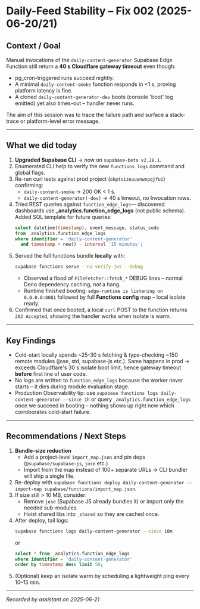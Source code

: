 # Daily-Feed Stability – Fix 002 (2025-06-20/21)

## Context / Goal

Manual invocations of the `daily-content-generator` Supabase Edge Function still
return a **40 s Cloudflare gateway timeout** even though:

- pg_cron-triggered runs succeed nightly.
- A minimal `daily-content-smoke` function responds in <1 s, proving platform
  latency is fine.
- A cloned `daily-content-generator-dev` boots (console 'boot' log emitted) yet
  also times-out – handler never runs.

The aim of this session was to trace the failure path and surface a stack-trace
or platform-level error message.

---

## What we did today

1. **Upgraded Supabase CLI** → now on `supabase-beta v2.28.1`.
2. Enumerated CLI help to verify the new `functions logs` command and global
   flags.
3. Re-ran curl tests against prod project (`okptsizouuanwnpqjfui`) confirming:
   - `daily-content-smoke` → 200 OK < 1 s.
   - `daily-content-generator(-dev)` → 40 s timeout, no Invocation rows.
4. Tried REST queries against `function_edge_logs`— discovered dashboards use
   **_analytics.function_edge_logs** (not public schema). Added SQL template for
   future queries:
   ```sql
   select datetime(timestamp), event_message, status_code
   from _analytics.function_edge_logs
   where identifier = 'daily-content-generator'
     and timestamp > now() - interval '15 minutes';
   ```
5. Served the full functions bundle **locally** with:
   ```bash
   supabase functions serve --no-verify-jwt --debug
   ```
   - Observed a flood of `FileFetcher::fetch_*` DEBUG lines – normal Deno
     dependency caching, _not_ a hang.
   - Runtime finished booting: `edge-runtime is listening on 0.0.0.0:8081`
     followed by full **Functions config** map – local isolate ready.
6. Confirmed that once booted, a local `curl` POST to the function returns
   `202 Accepted`, showing the handler works when isolate is warm.

---

## Key Findings

- Cold-start locally spends ~25-30 s fetching & type-checking ~150 remote
  modules (jose, std, supabase-js etc.). Same happens in prod → exceeds
  Cloudflare's 30 s isolate boot limit, hence gateway timeout **before** first
  line of user code.
- No logs are written to `function_edge_logs` because the worker never starts –
  it dies during module evaluation stage.
- Production Observability tip: use
  `supabase functions logs daily-content-generator --since 1h` or query
  `_analytics.function_edge_logs` once we succeed in booting – nothing shows up
  right now which corroborates cold-start failure.

---

## Recommendations / Next Steps

1. **Bundle-size reduction**
   - Add a project-level `import_map.json` and pin deps
     (`@supabase/supabase-js`, `jose` etc.)
   - Import from the map instead of 100+ separate URLs → CLI bundler will ship a
     single file.
2. Re-deploy with
   `supabase functions deploy daily-content-generator --import-map supabase/functions/import_map.json`.
3. If size still > 10 MB, consider:
   - Remove `jose` (Supabase JS already bundles it) or import only the needed
     sub-modules.
   - Hoist shared libs into `_shared` so they are cached once.
4. After deploy, tail logs:
   ```bash
   supabase functions logs daily-content-generator --since 10m
   ```
   or
   ```sql
   select * from _analytics.function_edge_logs
   where identifier = 'daily-content-generator'
   order by timestamp desc limit 50;
   ```
5. (Optional) keep an isolate warm by scheduling a lightweight ping every 10–15
   min.

---

_Recorded by assistant on 2025-06-21_
